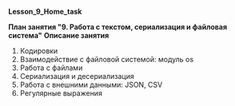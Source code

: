 **Lesson_9_Home_task**

**План занятия "9. Работа с текстом, сериализация и файловая система"**
**Описание занятия**
1. Кодировки 
2.  Взаимодействие с файловой системой: модуль os 
3. Работа с файлами 
4. Сериализация и десериализация 
5. Работа с внешними данными: JSON, CSV 
6. Регулярные выражения 





